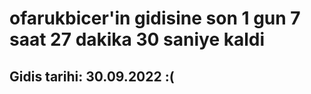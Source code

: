 # ofarukbicer'in gidisine son 1 gun 7 saat 27 dakika 30 saniye kaldi

## Gidis tarihi: 30.09.2022 :(